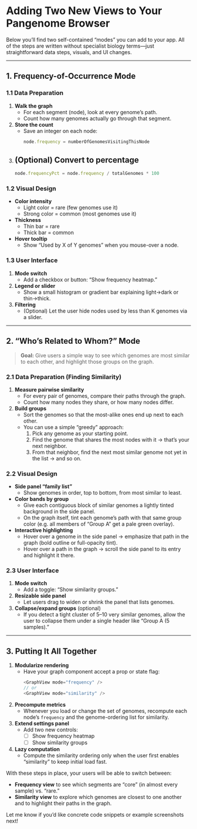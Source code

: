 # Adding Two New Views to Your Pangenome Browser

Below you’ll find two self-contained “modes” you can add to your app. All of the steps are written without specialist biology terms—just straightforward data steps, visuals, and UI changes.

---

## 1. Frequency-of-Occurrence Mode

### 1.1 Data Preparation
1. **Walk the graph**  
   - For each segment (node), look at every genome’s path.  
   - Count how many genomes actually go through that segment.  
2. **Store the count**  
   - Save an integer on each node:  
     ```js
     node.frequency = numberOfGenomesVisitingThisNode
     ```
3. **(Optional) Convert to percentage**  
   -  
     ```js
     node.frequencyPct = node.frequency / totalGenomes * 100
     ```

### 1.2 Visual Design
- **Color intensity**  
  - Light color = rare (few genomes use it)  
  - Strong color = common (most genomes use it)  
- **Thickness**  
  - Thin bar = rare  
  - Thick bar = common  
- **Hover tooltip**  
  - Show “Used by X of Y genomes” when you mouse-over a node.

### 1.3 User Interface
1. **Mode switch**  
   - Add a checkbox or button: “Show frequency heatmap.”  
2. **Legend or slider**  
   - Show a small histogram or gradient bar explaining light→dark or thin→thick.  
3. **Filtering**  
   - (Optional) Let the user hide nodes used by less than K genomes via a slider.

---

## 2. “Who’s Related to Whom?” Mode

> **Goal:** Give users a simple way to see which genomes are most similar to each other, and highlight those groups on the graph.

### 2.1 Data Preparation (Finding Similarity)
1. **Measure pairwise similarity**  
   - For every pair of genomes, compare their paths through the graph.  
   - Count how many nodes they share, or how many nodes differ.  
2. **Build groups**  
   - Sort the genomes so that the most-alike ones end up next to each other.  
   - You can use a simple “greedy” approach:  
     1. Pick any genome as your starting point.  
     2. Find the genome that shares the most nodes with it → that’s your next neighbor.  
     3. From that neighbor, find the next most similar genome not yet in the list → and so on.  

### 2.2 Visual Design
- **Side panel “family list”**  
  - Show genomes in order, top to bottom, from most similar to least.  
- **Color bands by group**  
  - Give each contiguous block of similar genomes a lightly tinted background in the side panel.  
  - On the graph itself, tint each genome’s path with that same group color (e.g. all members of “Group A” get a pale green overlay).
- **Interactive highlighting**  
  - Hover over a genome in the side panel → emphasize that path in the graph (bold outline or full-opacity tint).  
  - Hover over a path in the graph → scroll the side panel to its entry and highlight it there.

### 2.3 User Interface
1. **Mode switch**  
   - Add a toggle: “Show similarity groups.”  
2. **Resizable side panel**  
   - Let users drag to widen or shrink the panel that lists genomes.  
3. **Collapse/expand groups** (optional)  
   - If you detect a tight cluster of 5–10 very similar genomes, allow the user to collapse them under a single header like “Group A (5 samples).”  

---

## 3. Putting It All Together

1. **Modularize rendering**  
   - Have your graph component accept a prop or state flag:  
     ```js
     <GraphView mode="frequency" /> 
     // or 
     <GraphView mode="similarity" />
     ```
2. **Precompute metrics**  
   - Whenever you load or change the set of genomes, recompute each node’s `frequency` and the genome-ordering list for similarity.  
3. **Extend settings panel**  
   - Add two new controls:  
     - [ ] Show frequency heatmap  
     - [ ] Show similarity groups  
4. **Lazy computation**  
   - Compute the similarity ordering only when the user first enables “similarity” to keep initial load fast.

With these steps in place, your users will be able to switch between:
- **Frequency view** to see which segments are “core” (in almost every sample) vs. “rare.”  
- **Similarity view** to explore which genomes are closest to one another and to highlight their paths in the graph.  

Let me know if you’d like concrete code snippets or example screenshots next!
